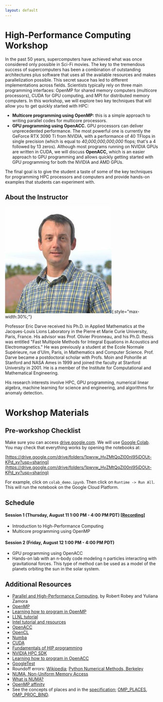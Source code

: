 ```yaml
---
layout: default
---
```


# High-Performance Computing Workshop

In the past 50 years, supercomputers have achieved what was once considered only possible in Sci-Fi movies. The key to the tremendous success of supercomputers has been a combination of outstanding architectures plus software that uses all the available resources and makes parallelization possible. This secret sauce has led to different implementations across fields. Scientists typically rely on three main programming interfaces: OpenMP for shared memory computers (multicore processors), CUDA for GPU computing, and MPI for distributed memory computers. In this workshop, we will explore two key techniques that will allow you to get quickly started with HPC:

- **Multicore programming using OpenMP:** this is a simple approach to writing parallel codes for multicore processors.
- **GPU programming using OpenACC.** GPU processors can deliver unprecedented performance. The most powerful one is currently the GeForce RTX 3090 Ti from NVIDIA, with a performance of 40 TFlops in single precision (which is equal to *40,000,000,000,000* flops; that's a 4 followed by 13 zeros). Although most programs running on NVIDIA GPUs are written in CUDA, we will discuss **OpenACC,** which is an easier approach to GPU programming and allows quickly getting started with GPU programming for both the NVIDIA and AMD GPUs.

The final goal is to give the student a taste of some of the key techniques for programming HPC processors and computers and provide hands-on examples that students can experiment with.

## About the Instructor

![Eric Darve](/assets/img/eric_darve.jpeg){:style="max-width:30%;"}

Professor Eric Darve received his Ph.D. in Applied Mathematics at the Jacques-Louis Lions Laboratory in the Pierre et Marie Curie University, Paris, France. His advisor was Prof. Olivier Pironneau, and his Ph.D. thesis was entitled "Fast Multipole Methods for Integral Equations in Acoustics and Electromagnetics." He was previously a student at the Ecole Normale Supérieure, rue d'Ulm, Paris, in Mathematics and Computer Science. Prof. Darve became a postdoctoral scholar with Profs. Moin and Pohorille at Stanford and NASA Ames in 1999 and joined the faculty at Stanford University in 2001. He is a member of the Institute for Computational and Mathematical Engineering. 

His research interests involve HPC, GPU programming, numerical linear algebra, machine learning for science and engineering, and algorithms for anomaly detection.

# Workshop Materials

## Pre-workshop Checklist

Make sure you can access [drive.google.com](https://drive.google.com). We will use [Google Colab](https://colab.research.google.com/). You may check that everything works by opening the notebooks at:

[https://drive.google.com/drive/folders/1pwvw_HvZMtQqZl00nl95jDOUt-KPd_xy?usp=sharing](https://drive.google.com/drive/folders/1pwvw_HvZMtQqZl00nl95jDOUt-KPd_xy?usp=sharing)

For example, click on `colab_demo.ipynb`. Then click on `Runtime -> Run All`. This will run the notebook on the Google Cloud Platform.

## Schedule

#### Session 1 (Thursday, August 11 1:00 PM - 4:00 PM PDT) [[Recording](https://stanford.zoom.us/rec/share/eiZL0JlDg0dWtK5nAPI2WlEpSngXmM8B7ntOjEqccvfqO6gDMwIg0ioSpsc2rhBp.EDlU1J2MGHM5Mzd9?startTime=1660247083000)]

- Introduction to High-Performance Computing
- Multicore programming using OpenMP
  
#### Session 2 (Friday, August 12 1:00 PM - 4:00 PM PDT)

- GPU programming using OpenACC
- Hands-on lab with an n-body code modeling n particles interacting with gravitational forces. This type of method can be used as a model of the planets orbiting the sun in the solar system.

## Additional Resources

- [Parallel and High-Performance Computing](https://learning.oreilly.com/library/view/parallel-and-high/9781617296468/), by Robert Robey and Yuliana Zamora
- [OpenMP](https://www.openmp.org/)
- [Learning how to program in OpenMP](https://www.openmp.org/resources/)
- [LLNL tutorial](https://hpc-tutorials.llnl.gov/openmp)
- [Intel tutorial and resources](https://www.intel.com/content/dam/www/public/apac/xa/en/pdfs/ssg/Programming_with_OpenMP-Linux.pdf) 
- [OpenACC](https://www.openacc.org/)
- [OpenCL](https://www.khronos.org/opencl/)
- [Numba](https://numba.pydata.org/)
- [CUDA](https://developer.nvidia.com/cuda-toolkit)
- [Fundamentals of HIP programming](https://developer.amd.com/resources/rocm-learning-center/fundamentals-of-hip-programming)
- [NVIDIA HPC SDK](https://developer.nvidia.com/hpc)
- [Learning how to program in OpenACC](https://www.openacc.org/resources)
- [GoogleTest](https://google.github.io/googletest/)
- Roundoff errors: [Wikipedia](https://en.wikipedia.org/wiki/Round-off_error); [Python Numerical Methods, Berkeley](https://pythonnumericalmethods.berkeley.edu/notebooks/chapter09.03-Roundoff-Errors.html)
- [NUMA, Non-Uniform Memory Access](https://en.wikipedia.org/wiki/Non-uniform_memory_access)
- [What is NUMA?](https://www.techtarget.com/whatis/definition/NUMA-non-uniform-memory-access)
- [OpenMP affinity](https://www.hpc-training.org/xsede/moodle/pluginfile.php/3266/mod_page/content/79/IHPCSS-2019_OpenMP_Affinity_v2.pdf)
- See the concepts of places and in the [specification](https://www.openmp.org/wp-content/uploads/OpenMP-API-Specification-5-2.pdf); [OMP_PLACES](https://www.openmp.org/wp-content/uploads/OpenMP-API-Specification-5-2.pdf#page=622), [OMP_PROC_BIND](https://www.openmp.org/wp-content/uploads/OpenMP-API-Specification-5-2.pdf#page=624).

